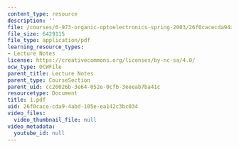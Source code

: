 ```yaml
---
content_type: resource
description: ''
file: /courses/6-973-organic-optoelectronics-spring-2003/26f0cacecda94abd105eea142c3bc034_1.pdf
file_size: 6429115
file_type: application/pdf
learning_resource_types:
- Lecture Notes
license: https://creativecommons.org/licenses/by-nc-sa/4.0/
ocw_type: OCWFile
parent_title: Lecture Notes
parent_type: CourseSection
parent_uid: cc20026b-3e64-052e-0cfb-3eeeab7ba41c
resourcetype: Document
title: 1.pdf
uid: 26f0cace-cda9-4abd-105e-ea142c3bc034
video_files:
  video_thumbnail_file: null
video_metadata:
  youtube_id: null
---
```

